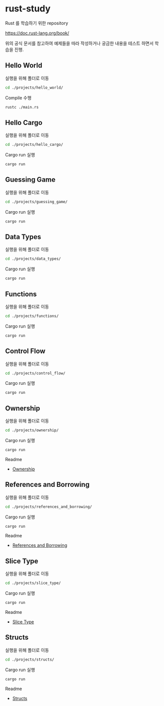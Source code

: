 # rust-study

Rust 를 학습하기 위한 repository

https://doc.rust-lang.org/book/

위의 공식 문서를 참고하여 예제들을 따라 작성하거나 궁금한 내용을 테스트 하면서 학습을 진행.


## Hello World 

실행을 위해 폴더로 이동

```sh
cd ./projects/hello_world/
```

Compile 수행

```sh
rustc ./main.rs
```

## Hello Cargo

실행을 위해 폴더로 이동

```sh
cd ./projects/hello_cargo/
```

Cargo run 실행

```sh
cargo run
```

## Guessing Game

실행을 위해 폴더로 이동

```sh
cd ./projects/guessing_game/
```

Cargo run 실행

```sh
cargo run
```

## Data Types

실행을 위해 폴더로 이동

```sh
cd ./projects/data_types/
```

Cargo run 실행

```sh
cargo run
```

## Functions

실행을 위해 폴더로 이동

```sh
cd ./projects/functions/
```

Cargo run 실행

```sh
cargo run
```

## Control Flow

실행을 위해 폴더로 이동

```sh
cd ./projects/control_flow/
```

Cargo run 실행

```sh
cargo run
```

## Ownership

실행을 위해 폴더로 이동

```sh
cd ./projects/ownership/
```

Cargo run 실행

```sh
cargo run
```

Readme
- [Ownership](projects/ownership)   

## References and Borrowing

실행을 위해 폴더로 이동

```sh
cd ./projects/references_and_borrowing/
```

Cargo run 실행

```sh
cargo run
```

Readme
- [References and Borrowing](projects/references_and_borrowing)

## Slice Type

실행을 위해 폴더로 이동

```sh
cd ./projects/slice_type/
```

Cargo run 실행

```sh
cargo run
```

Readme
- [Slice Type](projects/slice_type)

## Structs

실행을 위해 폴더로 이동

```sh
cd ./projects/structs/
```

Cargo run 실행

```sh
cargo run
```

Readme
- [Structs](projects/structs)